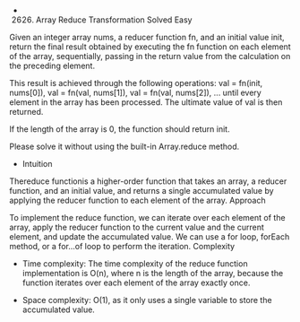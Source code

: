* 2626. Array Reduce Transformation
Solved
Easy

Given an integer array nums, a reducer function fn, and an initial value init, return the final result obtained by executing the fn function on each element of the array, sequentially, passing in the return value from the calculation on the preceding element.

This result is achieved through the following operations: val = fn(init, nums[0]), val = fn(val, nums[1]), val = fn(val, nums[2]), ... until every element in the array has been processed. The ultimate value of val is then returned.

If the length of the array is 0, the function should return init.

Please solve it without using the built-in Array.reduce method.




* Intuition

Thereduce functionis a higher-order function that takes an array, a reducer function, and an initial value, and returns a single accumulated value by applying the reducer function to each element of the array.
Approach

To implement the reduce function, we can iterate over each element of the array, apply the reducer function to the current value and the current element, and update the accumulated value. We can use a for loop, forEach method, or a for...of loop to perform the iteration.
Complexity

*  Time complexity:
    The time complexity of the reduce function implementation is O(n), where n is the length of the array, because the function iterates over each element of the array exactly once.

* Space complexity:
    O(1), as it only uses a single variable to store the accumulated value.


